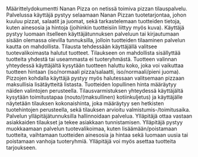 Määrittelydokumentti
Nanan Pizza on netissä toimiva pizzan tilauspalvelu. Palvelussa käyttäjä pystyy selaamaan Nanan Pizzan tuotetarjontaa, johon kuuluu pizzat, salaatit ja juomat, sekä tarkastelemaan tuotteiden tietoja, kuten ainesosia ja hintoja (joihinkin tuotteisiin liittyy myös kuva). Käyttäjä pystyy luomaan itselleen käyttäjätunnuksen palveluun tai kirjautumaan sisään olemassa olevilla tunnuksilla, jolloin tuotteiden tilaaminen palvelun kautta on mahdollista.
Tilausta tehdessään käyttäjällä valitsee tuotevalikoimasta halutut tuotteet. Tilaukseen on mahdollista sisällyttää tuotteita yhdestä tai useammasta ei tuoteryhmästä. Tuotteen valinnan yhteydessä käyttäjältä kysytään tuotteen haluttu koko, joka voi vaikuttaa tuotteen hintaan (iso/normaali pizza/salaatti, iso/normaali/pieni juoma). Pizzojen kohdalla käyttäjä pystyy myös halutessaan valitsemaan pizzaan maksullisia lisätäytteitä listasta. Tuotteiden lopullinen hinta määräytyy näiden valintojen perusteella. Tilausvarmistuksen yhteydessä käyttäjältä kysytään toimitustapaa (nouto/(maksullinen) kotiinkuljetus) ja käyttäjälle näytetään tilauksen kokonaishinta, joka määräytyy sen hetkisten tuotehintojen perusteella, sekä tilauksen arvioitu valmistumis-/toimitusaika.
Palvelun ylläpitäjätunnuksilla hallinnoidaan palvelua. Ylläpitäjä ottaa vastaan asiakkaiden tilaukset ja tekee asiakkaan tunnistamisen. Ylläpitäjä pystyy muokkaamaan palvelun tuotevalikoimaa, kuten lisäämään/poistamaan tuotteita, vaihtamaan tuotteiden ainesosia ja hintaa sekä luomaan uusia tai poistamaan vanhoja tuoteryhmiä. Ylläpitäjä voi myös asettaa tuotteita tarjoukseen.

